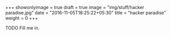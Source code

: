 +++
showonlyimage = true
draft = true
image = "img/stuff/hacker paradise.jpg"
date = "2016-11-05T18:25:22+05:30"
title = "hacker paradise"
weight = 0
+++

TODO Fill me in.

